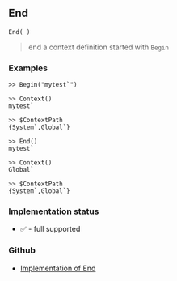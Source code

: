 ## End 

```
End( )
```

> end a context definition started with `Begin`

### Examples

``` 
>> Begin("mytest`") 

>> Context()
mytest`

>> $ContextPath
{System`,Global`} 

>> End()
mytest`

>> Context()
Global`

>> $ContextPath
{System`,Global`}

```






### Implementation status

* &#x2705; - full supported

### Github

* [Implementation of End](https://github.com/axkr/symja_android_library/blob/master/symja_android_library/matheclipse-core/src/main/java/org/matheclipse/core/builtin/FileFunctions.java#L425) 
